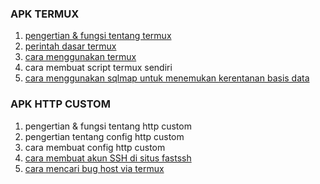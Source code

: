 
### APK TERMUX ###
1. [pengertian & fungsi tentang termux](https://github.com/PahrulXD/pahrulxd.github.io/tree/main/termux)
2. [perintah dasar termux](https://github.com/PahrulXD/pahrulxd.github.io/tree/main/perintah-dasar-termux)
3. [cara menggunakan termux](https://github.com/PahrulXD/pahrulxd.github.io/blob/main/tutorial-termux/README.md)
4. cara membuat script termux sendiri
5. [cara menggunakan sqlmap untuk menemukan kerentanan basis data](https://github.com/PahrulXD/pahrulxd.github.io/tree/main/sqlmap)

### APK HTTP CUSTOM ###
1. pengertian & fungsi tentang http custom
2. pengertian tentang config http custom
3. cara membuat config http custom
4. [cara membuat akun SSH di situs fastssh](https://github.com/PahrulXD/pahrulxd.github.io/blob/main/ssh/README.md)
6. [cara mencari bug host via termux](https://github.com/PahrulXD/pahrulxd.github.io/tree/main/bug-host)

